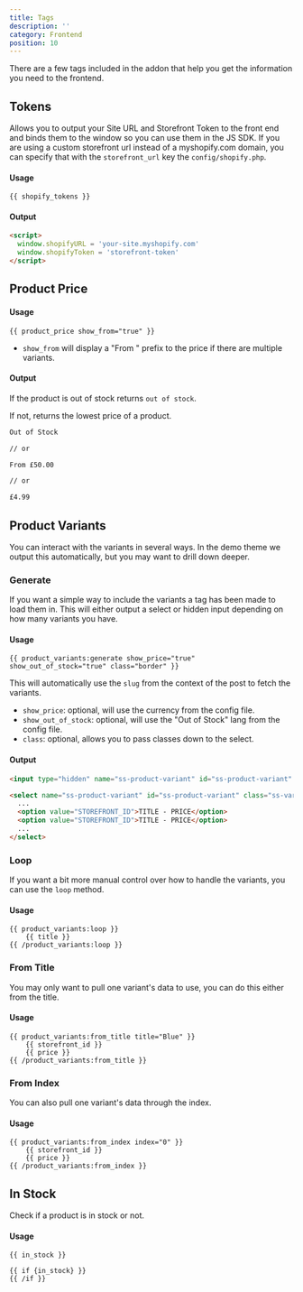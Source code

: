 ```yaml
---
title: Tags
description: ''
category: Frontend
position: 10
---
```


There are a few tags included in the addon that help you get the information you need to the frontend.

## Tokens

Allows you to output your Site URL and Storefront Token to the front end and binds them to the window so you can use them in the JS SDK. If you are using a custom storefront url instead of a myshopify.com domain, you can specify that with the `storefront_url` key the `config/shopify.php`.

#### Usage

```twig
{{ shopify_tokens }}
```

#### Output

```html
<script>
  window.shopifyURL = 'your-site.myshopify.com'
  window.shopifyToken = 'storefront-token'
</script>
```

## Product Price

#### Usage

```twig
{{ product_price show_from="true" }}
```

- `show_from` will display a "From " prefix to the price if there are multiple variants.

#### Output

If the product is out of stock returns `out of stock`. 

If not, returns the lowest price of a product. 

```html
Out of Stock

// or

From £50.00 

// or 

£4.99
```

## Product Variants

You can interact with the variants in several ways. In the demo theme we output this automatically, but you may want to drill down deeper.

### Generate

If you want a simple way to include the variants a tag has been made to load them in. This will either output a select or hidden input depending on how many variants you have.

#### Usage

```twig
{{ product_variants:generate show_price="true" show_out_of_stock="true" class="border" }}
```

This will automatically use the `slug` from the context of the post to fetch the variants.

- `show_price`: optional, will use the currency from the config file.
- `show_out_of_stock`: optional, will use the "Out of Stock" lang from the config file.
- `class`: optional, allows you to pass classes down to the select.

#### Output

<code-group>
  <code-block label="Singular" active>

  ```html
  <input type="hidden" name="ss-product-variant" id="ss-product-variant" value="STOREFRONT_ID" />
  ```

  </code-block>
  <code-block label="Multiple">

  ```html
  <select name="ss-product-variant" id="ss-product-variant" class="ss-variant-select">
    ...
    <option value="STOREFRONT_ID">TITLE - PRICE</option>
    <option value="STOREFRONT_ID">TITLE - PRICE</option>
    ...
  </select>
  ```

  </code-block>
</code-group>

### Loop

If you want a bit more manual control over how to handle the variants, you can use the `loop` method.

#### Usage

```twig
{{ product_variants:loop }}
    {{ title }}
{{ /product_variants:loop }}
```

### From Title

You may only want to pull one variant's data to use, you can do this either from the title.

#### Usage

```twig
{{ product_variants:from_title title="Blue" }}
    {{ storefront_id }}
    {{ price }}
{{ /product_variants:from_title }}
```

### From Index

You can also pull one variant's data through the index.

#### Usage

```twig
{{ product_variants:from_index index="0" }}
    {{ storefront_id }}
    {{ price }}
{{ /product_variants:from_index }}
```

## In Stock

Check if a product is in stock or not.

#### Usage

```twig
{{ in_stock }}
```

```twig
{{ if {in_stock} }}
{{ /if }}
```
